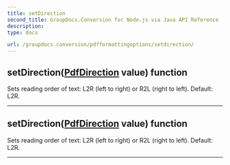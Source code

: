 ```yaml
---
title: setDirection
second_title: GroupDocs.Conversion for Node.js via Java API Reference
description: 
type: docs

url: /groupdocs.conversion/pdfformattingoptions/setdirection/
---
```


## setDirection([PdfDirection](../../pdfdirection) value)  function

 Sets reading order of text: L2R (left to right) or R2L (right to left). Default: L2R.
 


---


## setDirection([PdfDirection](../../pdfdirection) value)  function

 Sets reading order of text: L2R (left to right) or R2L (right to left). Default: L2R.
 


---



